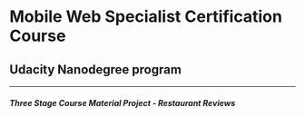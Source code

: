 # Mobile Web Specialist Certification Course
## Udacity Nanodegree program
---
#### _Three Stage Course Material Project - Restaurant Reviews_